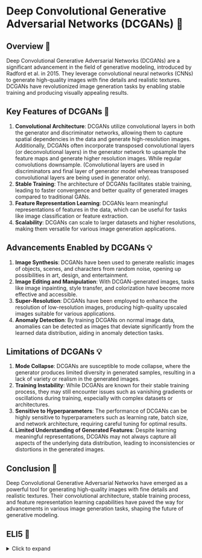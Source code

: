 # Deep Convolutional Generative Adversarial Networks (DCGANs) 🎨

## Overview 🌟
Deep Convolutional Generative Adversarial Networks (DCGANs) are a significant advancement in the field of generative modeling, introduced by Radford et al. in 2015. They leverage convolutional neural networks (CNNs) to generate high-quality images with fine details and realistic textures. DCGANs have revolutionized image generation tasks by enabling stable training and producing visually appealing results.

## Key Features of DCGANs 🔄
1. **Convolutional Architecture**: DCGANs utilize convolutional layers in both the generator and discriminator networks, allowing them to capture spatial dependencies in the data and generate high-resolution images. Additionally, DCGANs often incorporate transposed convolutional layers (or deconvolutional layers) in the generator network to upsample the feature maps and generate higher resolution images.  While regular convolutions downsample. (Convolutional layers are used in discriminators and final layer of generator model whereas transposed convolutional layers are being used in generator only). 
2. **Stable Training**: The architecture of DCGANs facilitates stable training, leading to faster convergence and better quality of generated images compared to traditional GANs.
3. **Feature Representation Learning**: DCGANs learn meaningful representations of features in the data, which can be useful for tasks like image classification or feature extraction.
4. **Scalability**: DCGANs can scale to larger datasets and higher resolutions, making them versatile for various image generation applications.

## Advancements Enabled by DCGANs 💡
1. **Image Synthesis**: DCGANs have been used to generate realistic images of objects, scenes, and characters from random noise, opening up possibilities in art, design, and entertainment.
2. **Image Editing and Manipulation**: With DCGAN-generated images, tasks like image inpainting, style transfer, and colorization have become more effective and accessible.
3. **Super-Resolution**: DCGANs have been employed to enhance the resolution of low-resolution images, producing high-quality upscaled images suitable for various applications.
4. **Anomaly Detection**: By training DCGANs on normal image data, anomalies can be detected as images that deviate significantly from the learned data distribution, aiding in anomaly detection tasks.

## Limitations of DCGANs 💡
1. **Mode Collapse**: DCGANs are susceptible to mode collapse, where the generator produces limited diversity in generated samples, resulting in a lack of variety or realism in the generated images.
2. **Training Instability**: While DCGANs are known for their stable training process, they may still encounter issues such as vanishing gradients or oscillations during training, especially with complex datasets or architectures.
3. **Sensitive to Hyperparameters**: The performance of DCGANs can be highly sensitive to hyperparameters such as learning rate, batch size, and network architecture, requiring careful tuning for optimal results.
4. **Limited Understanding of Generated Features**: Despite learning meaningful representations, DCGANs may not always capture all aspects of the underlying data distribution, leading to inconsistencies or distortions in the generated images.

## Conclusion 🌟
Deep Convolutional Generative Adversarial Networks have emerged as a powerful tool for generating high-quality images with fine details and realistic textures. Their convolutional architecture, stable training process, and feature representation learning capabilities have paved the way for advancements in various image generation tasks, shaping the future of generative modeling.

## ELI5 🧒
<details>
  <summary>Click to expand</summary>

  - Imagine a scenario where there are two teams competing in a painting competition - the Generator Team and the Discriminator Team.

  - The Generator Team's objective is to produce paintings that are visually appealing and indistinguishable from genuine artworks. Each member of the Generator Team is equipped with a set of brushes, paints, and canvases. Their task is to create fake paintings that capture the essence of various art styles, such as impressionism, surrealism, or abstract expressionism.

  - Meanwhile, the Discriminator Team serves as art critics. They are presented with a collection of paintings, some of which are authentic masterpieces, while others are fake paintings generated by the Generator Team. The Discriminator Team's role is to carefully examine each painting and determine whether it is a genuine work of art or a counterfeit.

  - Initially, the Generator Team may struggle to produce convincing fake paintings, resulting in artworks that lack the depth, composition, and emotion characteristic of real masterpieces. This makes it relatively easy for the Discriminator Team to identify them as forgeries.

  - However, after each round of evaluation, both teams receive feedback on their performance. The Discriminator Team provides insights into which paintings they correctly identified as real or fake, while the Generator Team learns from this feedback to refine their painting techniques and improve the quality of their fake artworks.

  - Utilizing deep convolutional neural networks (CNNs), the Generator Team employs sophisticated brush strokes and color blending techniques to create more realistic and intricate fake paintings. Each member of the Generator Team specializes in a particular art style, allowing them to produce a diverse range of counterfeit artworks.

  - Simultaneously, the Discriminator Team analyzes the paintings with greater scrutiny, identifying subtle clues and nuances that distinguish genuine artworks from counterfeits. They develop a keen eye for detecting irregularities in texture, brushwork, and composition, enhancing their ability to discriminate between real and fake paintings.

  - As the competition progresses over multiple rounds, both teams engage in a continuous cycle of improvement. The Generator Team becomes increasingly skilled at producing fake paintings that closely mimic the style and characteristics of genuine artworks. Meanwhile, the Discriminator Team refines their critical judgment, becoming adept at discerning even the most meticulously crafted counterfeits.

  - Ultimately, the goal of the Generator Team is to create fake paintings that are indistinguishable from real masterpieces to the Discriminator Team. This involves capturing the essence of various art styles, replicating the techniques of renowned artists, and evoking the same emotional response elicited by genuine artworks.

  - Through the iterative interplay between the Generator and Discriminator Teams, DCGANs enable the creation of counterfeit artworks that are remarkably convincing and true to the spirit of original masterpieces. This dynamic adversarial process drives the evolution of art forgery, pushing the boundaries of creativity and deception in the world of fine arts.
</details>

